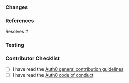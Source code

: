 <!--
  Please only send a pull request to branches that are currently supported.
  Pull requests without a descriptive title, thorough description, or tests will be closed.
  -
  When proposing enhancements, please ensure you have created an Issue and given our engineers time to
  review your suggestion there prior to commiting work.
-->

### Changes

<!--
  Would you please describe both what is changing and why this is important?
  Explain the benefit to end-users, why it does not break any existing features, how it makes building applications easier, etc.
-->

### References

<!--
  All pull requests should link to an associated issue tagged 'selected for development' by an Auth0 engineer.
-->

Resolves #

### Testing

<!--
  Would you please describe how reviewers can test this?
  Be specific about anything not tested and the reasons why.
  Tests must be added for new functionality, and existing tests should complete without errors.
-->

### Contributor Checklist

- [ ] I have read the [Auth0 general contribution guidelines](https://github.com/auth0/open-source-template/blob/master/GENERAL-CONTRIBUTING.md)
- [ ] I have read the [Auth0 code of conduct](https://github.com/auth0/open-source-template/blob/master/CODE-OF-CONDUCT.md)
